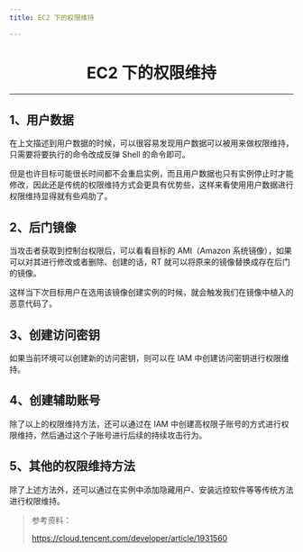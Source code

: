 ```yaml
---
title: EC2 下的权限维持

---
```


<center><h1>EC2 下的权限维持</h1></center>

---

## 1、用户数据

在上文描述到用户数据的时候，可以很容易发现用户数据可以被用来做权限维持，只需要将要执行的命令改成反弹 Shell 的命令即可。

但是也许目标可能很长时间都不会重启实例，而且用户数据也只有实例停止时才能修改，因此还是传统的权限维持方式会更具有优势些，这样来看使用用户数据进行权限维持显得就有些鸡肋了。

## 2、后门镜像

当攻击者获取到控制台权限后，可以看看目标的 AMI（Amazon 系统镜像），如果可以对其进行修改或者删除、创建的话，RT 就可以将原来的镜像替换成存在后门的镜像。

这样当下次目标用户在选用该镜像创建实例的时候，就会触发我们在镜像中植入的恶意代码了。

## 3、创建访问密钥

如果当前环境可以创建新的访问密钥，则可以在 IAM 中创建访问密钥进行权限维持。

## 4、创建辅助账号

除了以上的权限维持方法，还可以通过在 IAM 中创建高权限子账号的方式进行权限维持，然后通过这个子账号进行后续的持续攻击行为。

## 5、其他的权限维持方法

除了上述方法外，还可以通过在实例中添加隐藏用户、安装远控软件等等传统方法进行权限维持。

> 参考资料：
>
> https://cloud.tencent.com/developer/article/1931560

<Vssue />

<script>
export default {
    mounted () {
      this.$page.lastUpdated = "2022年4月15日"
    }
  }
</script>